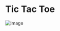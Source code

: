 # Tic Tac Toe

![image](https://github.com/user-attachments/assets/9e0a28f8-b7da-4dc2-bd58-b93c13fc3529)